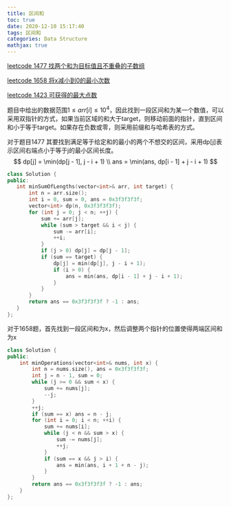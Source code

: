 ```yaml
---
title: 区间和
toc: true
date: 2020-12-10 15:17:40
tags: 区间和
categories: Data Structure
mathjax: true
---
```


[leetcode 1477 找两个和为目标值且不重叠的子数组](https://leetcode-cn.com/problems/find-two-non-overlapping-sub-arrays-each-with-target-sum/submissions/)

[leetcode 1658 将x减小到0的最小次数](https://leetcode-cn.com/problems/minimum-operations-to-reduce-x-to-zero/)

[leetcode 1423 可获得的最大点数](https://leetcode-cn.com/problems/maximum-points-you-can-obtain-from-cards/)

题目中给出的数据范围$1\le arr[i]\le10^4$，因此找到一段区间和为某一个数值，可以采用双指针的方式，如果当前区域的和大于target，则移动前面的指针，直到区间和小于等于target。如果存在负数或零，则采用前缀和与哈希表的方式。

对于题目1477 其要找到满足等于给定和的最小的两个不想交的区间，采用dp[j]表示区间右端点小于等于j的最小区间长度。
$$
dp[j] = \min(dp[j - 1], j - i + 1) \\
ans = \min(ans, dp[i - 1] + j - i + 1)
$$

 ```c++
class Solution {
public:
    int minSumOfLengths(vector<int>& arr, int target) {
        int n = arr.size();
        int i = 0, sum = 0, ans = 0x3f3f3f3f;
        vector<int> dp(n, 0x3f3f3f3f);
        for (int j = 0; j < n; ++j) {
            sum += arr[j];
            while (sum > target && i < j) {
                sum -= arr[i];
                ++i;
            }
            if (j > 0) dp[j] = dp[j - 1];
            if (sum == target) {
                dp[j] = min(dp[j], j - i + 1);
                if (i > 0) {
                    ans = min(ans, dp[i - 1] + j - i + 1);
                }
            }
        }
        return ans == 0x3f3f3f3f ? -1 : ans;
    }
};
 ```

对于1658题，首先找到一段区间和为x，然后调整两个指针的位置使得两端区间和为x

```c++
class Solution {
public:
    int minOperations(vector<int>& nums, int x) {
        int n = nums.size(), ans = 0x3f3f3f3f;
        int j = n - 1, sum = 0;
        while (j >= 0 && sum < x) {
            sum += nums[j];
            --j;
        }
        ++j;
        if (sum == x) ans = n - j;
        for (int i = 0; i < n; ++i) {
            sum += nums[i];
            while (j < n && sum > x) {
                sum -= nums[j];
                ++j;
            }
            if (sum == x && j > i) {
                ans = min(ans, i + 1 + n - j);
            }
        }
        return ans == 0x3f3f3f3f ? -1 : ans;
    }
};
```

